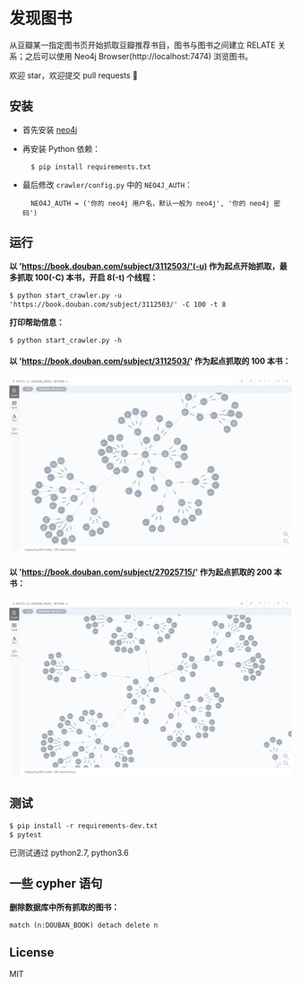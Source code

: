 发现图书
=======

从豆瓣某一指定图书页开始抓取豆瓣推荐书目，图书与图书之间建立 RELATE 关系；之后可以使用 Neo4j Browser(http://localhost:7474) 浏览图书。

欢迎 star，欢迎提交 pull requests :hatching_chick:

安装
----

* 首先安装 [neo4j](https://neo4j.com/)

* 再安装 Python 依赖：

		$ pip install requirements.txt

* 最后修改 `crawler/config.py` 中的 `NEO4J_AUTH`：

		NEO4J_AUTH = ('你的 neo4j 用户名，默认一般为 neo4j', '你的 neo4j 密码')

运行
----

**以 'https://book.douban.com/subject/3112503/'(-u) 作为起点开始抓取，最多抓取 100(-C) 本书，开启 8(-t) 个线程：**

	$ python start_crawler.py -u 'https://book.douban.com/subject/3112503/' -C 100 -t 8

**打印帮助信息：**

	$ python start_crawler.py -h

#### 以 'https://book.douban.com/subject/3112503/' 作为起点抓取的 100 本书：

![Core-Python-Programming](images/Core-Python-Programming.png)

#### 以 'https://book.douban.com/subject/27025715/' 作为起点抓取的 200 本书：

![Edge-of-Eternity](images/Edge-of-Eternity.png)

测试
----

	$ pip install -r requirements-dev.txt
	$ pytest

已测试通过 python2.7, python3.6

一些 cypher 语句
----------------

**删除数据库中所有抓取的图书：**

	match (n:DOUBAN_BOOK) detach delete n


License
--------

MIT
